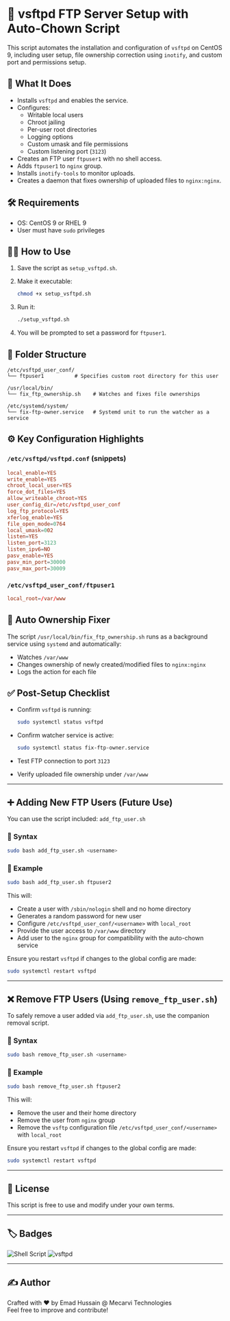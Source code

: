 
# 📁 vsftpd FTP Server Setup with Auto-Chown Script

This script automates the installation and configuration of `vsftpd` on CentOS 9, including user setup, file ownership correction using `inotify`, and custom port and permissions setup.

## 🔧 What It Does

- Installs `vsftpd` and enables the service.
- Configures:
  - Writable local users
  - Chroot jailing
  - Per-user root directories
  - Logging options
  - Custom umask and file permissions
  - Custom listening port (`3123`)
- Creates an FTP user `ftpuser1` with no shell access.
- Adds `ftpuser1` to `nginx` group.
- Installs `inotify-tools` to monitor uploads.
- Creates a daemon that fixes ownership of uploaded files to `nginx:nginx`.

## 🛠️ Requirements

- OS: CentOS 9 or RHEL 9
- User must have `sudo` privileges

## 🏃‍♂️ How to Use

1. Save the script as `setup_vsftpd.sh`.
2. Make it executable:

   ```bash
   chmod +x setup_vsftpd.sh
   ```

3. Run it:

   ```bash
   ./setup_vsftpd.sh
   ```

4. You will be prompted to set a password for `ftpuser1`.

## 📂 Folder Structure

```
/etc/vsftpd_user_conf/
└── ftpuser1          # Specifies custom root directory for this user

/usr/local/bin/
└── fix_ftp_ownership.sh    # Watches and fixes file ownerships

/etc/systemd/system/
└── fix-ftp-owner.service   # Systemd unit to run the watcher as a service
```

## ⚙️ Key Configuration Highlights

### `/etc/vsftpd/vsftpd.conf` (snippets)

```conf
local_enable=YES
write_enable=YES
chroot_local_user=YES
force_dot_files=YES
allow_writeable_chroot=YES
user_config_dir=/etc/vsftpd_user_conf
log_ftp_protocol=YES
xferlog_enable=YES
file_open_mode=0764
local_umask=002
listen=YES
listen_port=3123
listen_ipv6=NO
pasv_enable=YES
pasv_min_port=30000
pasv_max_port=30009
```

### `/etc/vsftpd_user_conf/ftpuser1`

```conf
local_root=/var/www
```

## 🔄 Auto Ownership Fixer

The script `/usr/local/bin/fix_ftp_ownership.sh` runs as a background service using `systemd` and automatically:

- Watches `/var/www`
- Changes ownership of newly created/modified files to `nginx:nginx`
- Logs the action for each file

## ✅ Post-Setup Checklist

- Confirm `vsftpd` is running:

  ```bash
  sudo systemctl status vsftpd
  ```

- Confirm watcher service is active:

  ```bash
  sudo systemctl status fix-ftp-owner.service
  ```

- Test FTP connection to port `3123`
- Verify uploaded file ownership under `/var/www`

---

## ➕ Adding New FTP Users (Future Use)

You can use the script included: `add_ftp_user.sh`

### 📝 Syntax

```bash
sudo bash add_ftp_user.sh <username>
```

### 📌 Example

```bash
sudo bash add_ftp_user.sh ftpuser2
```

This will:
- Create a user with `/sbin/nologin` shell and no home directory
- Generates a random password for new user
- Configure `/etc/vsftpd_user_conf/<username>` with `local_root`
- Provide the user access to `/var/www` directory 
- Add user to the `nginx` group for compatibility with the auto-chown service

Ensure you restart `vsftpd` if changes to the global config are made:

```bash
sudo systemctl restart vsftpd
```

---

## ❌ Remove FTP Users (Using `remove_ftp_user.sh`)

To safely remove a user added via `add_ftp_user.sh`, use the companion removal script.

### 📝 Syntax

```bash
sudo bash remove_ftp_user.sh <username>
```

### 📌 Example

```bash
sudo bash remove_ftp_user.sh ftpuser2
```

This will:
- Remove the user and their home directory
- Remove the user from `nginx` group
- Remove the `vsftp` configuration file `/etc/vsftpd_user_conf/<username>` with `local_root`

Ensure you restart `vsftpd` if changes to the global config are made:

```bash
sudo systemctl restart vsftpd
```

---

## 📜 License
This script is free to use and modify under your own terms.

---

## 🏷️ Badges

![Shell Script](https://img.shields.io/badge/script-bash-green.svg)
![vsftpd](https://img.shields.io/badge/service-vsftpd-blue.svg)

---

## ✍️ Author
Crafted with ❤️ by Emad Hussain @ Mecarvi Technologies  
Feel free to improve and contribute!
